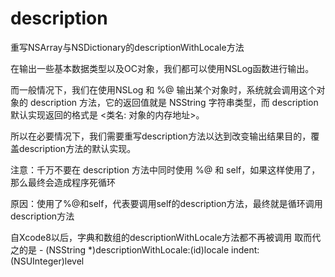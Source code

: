 # description
重写NSArray与NSDictionary的descriptionWithLocale方法

在输出一些基本数据类型以及OC对象，我们都可以使用NSLog函数进行输出。

而一般情况下，我们在使用NSLog 和 %@ 输出某个对象时，系统就会调用这个对象的 description 方法，它的返回值就是 NSString 字符串类型，而 description 默认实现返回的格式是 <类名: 对象的内存地址>。

所以在必要情况下，我们需要重写description方法以达到改变输出结果目的，覆盖description方法的默认实现。

注意：千万不要在 description 方法中同时使用 %@ 和 self，如果这样使用了，那么最终会造成程序死循环

原因：使用了%@和self，代表要调用self的description方法，最终就是循环调用description方法

自Xcode8以后，字典和数组的descriptionWithLocale方法都不再被调用
取而代之的是 - (NSString *)descriptionWithLocale:(id)locale indent:(NSUInteger)level
